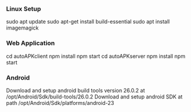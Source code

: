### Linux Setup
sudo apt update 
sudo apt-get install build-essential
sudo apt install imagemagick

### Web Application 
cd autoAPKclient
npm install
npm start
cd autoAPKserver
npm install
npm start

### Android
Download and setup android build tools version 26.0.2 at /opt/Android/Sdk/build-tools/26.0.2
Download and setup android SDK at path /opt/Android/Sdk/platforms/android-23


